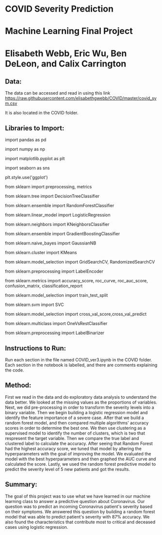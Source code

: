 # COVID Severity Prediction 
# Machine Learning Final Project 
# Elisabeth Webb, Eric Wu, Ben DeLeon, and Calix Carrington

## Data: ##
The data can be accessed and read in using this link https://raw.githubusercontent.com/elisabethgwebb/COVID/master/covid_sym.csv

It is also located in the COVID folder. 

## Libraries to Import: ##

import pandas as pd

import numpy as np

import matplotlib.pyplot as plt

import seaborn as sns

plt.style.use('ggplot')

from sklearn import preprocessing, metrics

from sklearn.tree import DecisionTreeClassifier

from sklearn.ensemble import RandomForestClassifier

from sklearn.linear_model import LogisticRegression

from sklearn.neighbors import KNeighborsClassifier

from sklearn.ensemble import GradientBoostingClassifier

from sklearn.naive_bayes import GaussianNB

from sklearn.cluster import KMeans

from sklearn.model_selection import GridSearchCV, RandomizedSearchCV

from sklearn.preprocessing import LabelEncoder

from sklearn.metrics import accuracy_score, roc_curve, roc_auc_score, confusion_matrix, classification_report

from sklearn.model_selection import train_test_split 

from sklearn.svm import SVC 

from sklearn.model_selection import cross_val_score,cross_val_predict

from sklearn.multiclass import OneVsRestClassifier

from sklearn.preprocessing import LabelBinarizer

## Instructions to Run: ##

Run each section in the file named COVID_ver3.ipynb in the COVID folder. Each section in the notebook is labelled, and there are comments explaining the code. 

## Method: ##

First we read in the data and do exploratory data analysis to understand the data better. We looked at the missing values as the proportions of variables. Next, we did pre-processing in order to transform the severity levels into a binary variable. Then we begin building a logistic regression model and identify the feature importance of a severe case. After that we build a random forest model, and then compared multiple algorithms' accuracy scores in order to determine the best one. We then use clustering as a supervised model to identify the number of clusters, which is two that respresent the target variable. Then we compare the true label and clustered label to calculate the accuracy. After seeing that Random Forest had the highest accuracy score, we tuned that model by altering the hyperparameters with the goal of improving the model. We evaluated the model with the best hyperparameters and then graphed the AUC curve and calculated the score. Lastly, we used the random forest predictive model to predict the severity level of 5 new patients and got the results. 

## Summary: ##

The goal of this project was to use what we have learned in our machine learning class to answer a predictive question about Coronavirus. Our question was to predict an incoming Coronavirus patient's severity based on their symptoms. We answered this question by building a random forest model that was able to predict patient's severity with 87% accuracy. We also found the characteristics that contribute most to critical and deceased cases using logistic regression. 
